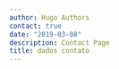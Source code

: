 ```yaml
---
author: Hugo Authors
contact: true
date: "2019-03-08"
description: Contact Page
title: dados contato
---
```

